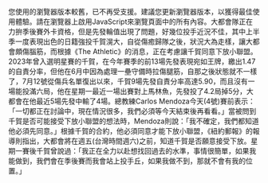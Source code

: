 您使用的瀏覽器版本較舊，已不再受支援。建議您更新瀏覽器版本，以獲得最佳使用體驗。請在瀏覽器上啟用JavaScript來瀏覽頁面中的所有內容。大都會隊正在力拚季後賽外卡資格，但是先發輪值出現了問題，好幾位投手近況不佳，其中上半季一度表現出色的日籍強投千賀滉大，自從傷癒歸隊之後，狀況大為走樣，讓大都會頗傷腦筋，而根據《The Athletic》的消息，正在考慮讓千賀同意下放小聯盟。2023年曾入選明星賽的千賀，在今年賽季的前13場先發表現宛如王牌，繳出1.47的自責分率，但他在6月中因為處理一壘守備時拉傷腿筋，自那之後狀態就不一樣了，7月12號從傷兵名單復出以來，千賀9場先發自責分率高達5.90，而且沒有一場能投滿六局，他在星期一最近一場出賽對上馬林魚，先發投了4.2局掉5分，大都會在他最近5場先發中輸了4場。總教練Carlos Mendoza今天(4號)賽前表示：「一切都正在討論中，現在情況很多，我們必須等今天結束後再看看。」當被問到千賀是否可能接受下放小聯盟的想法時，Mendoza則說：「我不確定，我們都知道他必須先同意。」根據千賀的合約，他必須同意才能下放小聯盟，《紐約郵報》的報導則指出，大都會將在週五(台灣時間週六)之前，知道千賀是否願意接受下放。星期一賽後千賀曾說過：「我正在全力以赴想找回過去的水準，事情很簡單，如果我能做到，我們會在季後賽而我會站上投手丘，如果我做不到，那就不會有我的位置。」